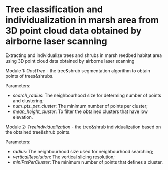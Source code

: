 # Tree classification and individualization in marsh area from 3D point cloud data obtained by airborne laser scanning

Extracting and individualize trees and shrubs in marsh reedbed habitat area using 3D point cloud data obtained by airborne laser scanning

Module 1:
*OostTree* - the tree&shrub segmentation algorithm to obtain points of trees&shrubs.

Parameters:
- *search_radius*: The neighbourhood size for determing number of points and clustering;
- *num_pts_per_cluster*: The minimum number of points per cluster;
- *mean_height_cluster*: To filter the obtained clusters that have low elevation.




Module 2:
*TreeIndividualization* - the tree&shrub individualization based on the obtained tree&shrub points.

Parameters:
- *radius*: The neighbourhood size used for neighbourhood searching;
- *verticalResolution*: The vertical slicing resolution;
- *miniPtsPerCluster*: The minimum number of points that defines a cluster.


  
